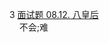 3 [面试题 08.12. 八皇后](https://leetcode.cn/problems/eight-queens-lcci/)  
&nbsp;&nbsp;&nbsp;&nbsp;不会;难



